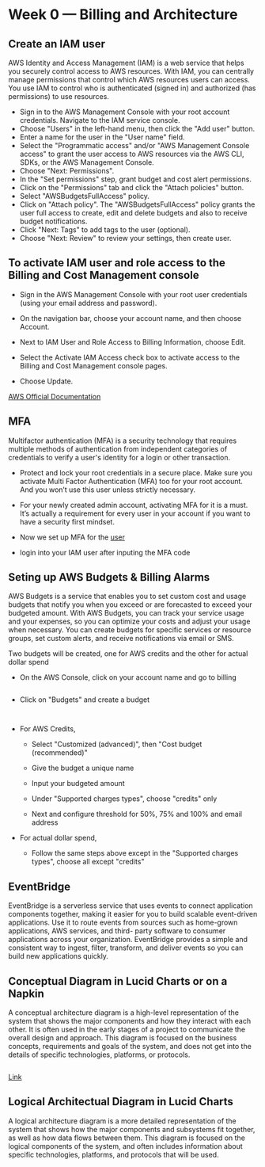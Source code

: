 # Week 0 — Billing and Architecture

## Create an IAM user

AWS Identity and Access Management (IAM) is a web service that helps you securely control access to AWS resources. With IAM, you can centrally manage permissions that control which AWS resources users can access. You use IAM to control who is authenticated (signed in) and authorized (has permissions) to use resources.

* Sign in to the AWS Management Console with your root account credentials. Navigate to the IAM service console.
* Choose "Users" in the left-hand menu, then click the "Add user" button.
* Enter a name for the user in the "User name" field.
* Select the "Programmatic access" and/or "AWS Management Console access" to grant the user access to AWS resources via the AWS CLI, SDKs, or the AWS Management Console.
* Choose "Next: Permissions".
* In the "Set permissions" step, grant budget and cost alert permissions.
* Click on the "Permissions" tab and click the "Attach policies" button.
* Select "AWSBudgetsFullAccess" policy.
* Click on "Attach policy". The "AWSBudgetsFullAccess" policy grants the user full access to create, edit and delete budgets and also to receive budget notifications.
* Click "Next: Tags" to add tags to the user (optional).
* Choose "Next: Review" to review your settings, then create user.

## To activate IAM user and role access to the Billing and Cost Management console


* Sign in the AWS Management Console with your root user credentials (using your email address and password).

* On the navigation bar, choose your account name, and then choose Account.

* Next to IAM User and Role Access to Billing Information, choose Edit.

* Select the Activate IAM Access check box to activate access to the Billing and Cost Management console pages.

* Choose Update.

[AWS Official Documentation](https://docs.aws.amazon.com/IAM/latest/UserGuide/tutorial_billing.html?icmpid=docs_iam_console#tutorial-billing-step1)

## MFA

Multifactor authentication (MFA) is a security technology that requires multiple methods of authentication from independent categories of credentials to verify a user's identity for a login or other transaction. 

* Protect and lock your root credentials in a secure place. Make sure you activate Multi Factor Authentication (MFA) too for your root account. And you won’t use this user unless strictly necessary.

* For your newly created admin account, activating MFA for it is a must. It’s actually a requirement for every user in your account if you want to have a security first mindset.

* Now we set up MFA for the [user](https://docs.aws.amazon.com/IAM/latest/UserGuide/id_credentials_mfa_enable_virtual.html)

* login into your IAM user after inputing the MFA code

## Seting up AWS Budgets & Billing Alarms

AWS Budgets is a service that enables you to set custom cost and usage budgets that notify you when you exceed or are forecasted to exceed your budgeted amount. With AWS Budgets, you can track your service usage and your expenses, so you can optimize your costs and adjust your usage when necessary. You can create budgets for specific services or resource groups, set custom alerts, and receive notifications via email or SMS.

Two budgets will be created, one for AWS credits and the other for actual dollar spend

* On the AWS Console, click on your account name and go to billing

![]()

* Click on "Budgets" and create a budget

![]()

![]()

* For AWS Credits,
  * Select "Customized (advanced)", then "Cost budget (recommended)"
  ![]()

  * Give the budget a unique name
  ![]()

  * Input your budgeted amount
  ![]()

  * Under "Supported charges types", choose "credits" only
  ![]()
  ![]()

  * Next and configure threshold for 50%, 75% and 100% and email address
  ![]()
  ![]()
  ![]()

* For actual dollar spend, 
  * Follow the same steps above except in the "Supported charges types", choose all except "credits"
  ![]()

## EventBridge

EventBridge is a serverless service that uses events to connect application components together, making it easier for you to build scalable event-driven applications. Use it to route events from sources such as home-grown applications, AWS services, and third- party software to consumer applications across your organization. EventBridge provides a simple and consistent way to ingest, filter, transform, and deliver events so you can build new applications quickly.

## Conceptual Diagram in Lucid Charts or on a Napkin

A conceptual architecture diagram is a high-level representation of the system that shows the major components and how they interact with each other. It is often used in the early stages of a project to communicate the overall design and approach. This diagram is focused on the business concepts, requirements and goals of the system, and does not get into the details of specific technologies, platforms, or protocols.

![]()

[Link](https://lucid.app/lucidchart/ba03d85a-41c1-45f1-9e3b-da36b4acb287/edit?viewport_loc=102%2C-62%2C1461%2C756%2C0_0&invitationId=inv_922c0a19-dccc-46e0-aad6-fb33b7a35c71)


## Logical Architectual Diagram in Lucid Charts

A logical architecture diagram is a more detailed representation of the system that shows how the major components and subsystems fit together, as well as how data flows between them. This diagram is focused on the logical components of the system, and often includes information about specific technologies, platforms, and protocols that will be used.

